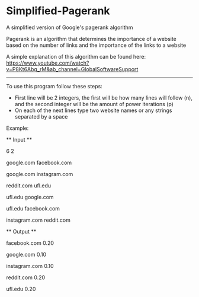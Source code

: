 # Simplified-Pagerank
A simplified version of Google's pagerank algorithm

Pagerank is an algorithm that determines the importance of a website based on the number of links and the importance of the links to a website

A simple explanation of this algorithm can be found here: 
https://www.youtube.com/watch?v=P8Kt6Abq_rM&ab_channel=GlobalSoftwareSupport

--------------------------------------------------------

To use this program follow these steps:
 - First line will be 2 integers, the first will be how many lines will follow (n), and the second integer will be the amount of power iterations (p)
 - On each of the next lines type two website names or any strings separated by a space
 
 Example:
 
** Input **
 
 6 2
 
 google.com facebook.com
 
 google.com instagram.com
 
 reddit.com ufl.edu
 
 ufl.edu google.com
 
 ufl.edu facebook.com
 
 instagram.com reddit.com
 
 
 
** Output **
 
 facebook.com 0.20
 
 google.com 0.10
 
 instagram.com 0.10
 
 reddit.com 0.20
 
 ufl.edu 0.20

 
